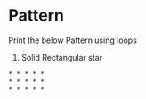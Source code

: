 # Pattern

Print the below Pattern using loops
 
1) Solid Rectangular star
```
* * * * *
* * * * *
* * * * *
```
